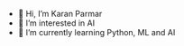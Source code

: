 - 👋 Hi, I’m Karan Parmar
- 👀 I’m interested in AI
- 🌱 I’m currently learning Python, ML and AI


<!---
PrinceZX/PrinceZX is a ✨ special ✨ repository because its `README.md` (this file) appears on your GitHub profile.
You can click the Preview link to take a look at your changes.
--->
